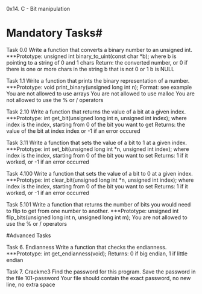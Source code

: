0x14. C - Bit manipulation
# Mandatory Tasks#

Task 0.0
Write a function that converts a binary number to an unsigned int.
***Prototype: unsigned int binary_to_uint(const char *b);
where b is pointing to a string of 0 and 1 chars
Return: the converted number, or 0 if
there is one or more chars in the string b that is not 0 or 1
b is NULL

Task 1.1
Write a function that prints the binary representation of a number.
***Prototype: void print_binary(unsigned long int n);
Format: see example
You are not allowed to use arrays
You are not allowed to use malloc
You are not allowed to use the % or / operators

Task 2.10
Write a function that returns the value of a bit at a given index.
***Prototype: int get_bit(unsigned long int n, unsigned int index);
where index is the index, starting from 0 of the bit you want to get
Returns: the value of the bit at index index or -1 if an error occured

Task 3.11
Write a function that sets the value of a bit to 1 at a given index.
***Prototype: int set_bit(unsigned long int *n, unsigned int index);
where index is the index, starting from 0 of the bit you want to set
Returns: 1 if it worked, or -1 if an error occurred


Task 4.100
Write a function that sets the value of a bit to 0 at a given index.
***Prototype: int clear_bit(unsigned long int *n, unsigned int index);
where index is the index, starting from 0 of the bit you want to set
Returns: 1 if it worked, or -1 if an error occurred

Task 5.101 
Write a function that returns the number of bits you would need to flip to get from one number to another.
***Prototype: unsigned int flip_bits(unsigned long int n, unsigned long int m);
You are not allowed to use the % or / operators


#Advanced Tasks

Task 6. Endianness
Write a function that checks the endianness.
***Prototype: int get_endianness(void);
Returns: 0 if big endian, 1 if little endian

Task 7. Crackme3
Find the password for this program.
Save the password in the file 101-password
Your file should contain the exact password, no new line, no extra space
